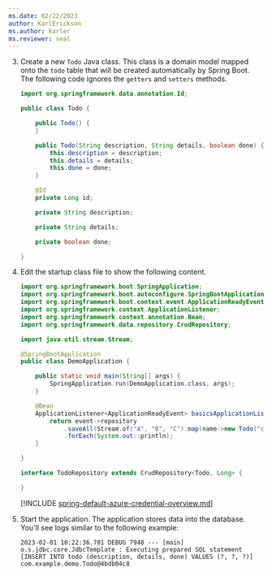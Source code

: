 ```yaml
---
ms.date: 02/22/2023
author: KarlErickson
ms.author: karler
ms.reviewer: seal
---
```


<!-- NOTE: The item number must be 3 here to force continuation of the sequence after previous steps in the file that includes this file. Otherwise, the numbering will reset to 1. -->
3. Create a new `Todo` Java class. This class is a domain model mapped onto the `todo` table that will be created automatically by Spring Boot. The following code ignores the `getters` and `setters` methods.

   ```java
   import org.springframework.data.annotation.Id;

   public class Todo {

       public Todo() {
       }

       public Todo(String description, String details, boolean done) {
           this.description = description;
           this.details = details;
           this.done = done;
       }

       @Id
       private Long id;

       private String description;

       private String details;

       private boolean done;

   }
   ```

1. Edit the startup class file to show the following content.

   ```java
   import org.springframework.boot.SpringApplication;
   import org.springframework.boot.autoconfigure.SpringBootApplication;
   import org.springframework.boot.context.event.ApplicationReadyEvent;
   import org.springframework.context.ApplicationListener;
   import org.springframework.context.annotation.Bean;
   import org.springframework.data.repository.CrudRepository;

   import java.util.stream.Stream;

   @SpringBootApplication
   public class DemoApplication {

       public static void main(String[] args) {
           SpringApplication.run(DemoApplication.class, args);
       }

       @Bean
       ApplicationListener<ApplicationReadyEvent> basicsApplicationListener(TodoRepository repository) {
           return event->repository
               .saveAll(Stream.of("A", "B", "C").map(name->new Todo("configuration", "congratulations, you have set up correctly!", true)).toList())
               .forEach(System.out::println);
       }

   }

   interface TodoRepository extends CrudRepository<Todo, Long> {

   }
   ```

   [!INCLUDE [spring-default-azure-credential-overview.md](spring-default-azure-credential-overview.md)]

1. Start the application. The application stores data into the database. You'll see logs similar to the following example:

   ```shell
   2023-02-01 10:22:36.701 DEBUG 7948 --- [main] o.s.jdbc.core.JdbcTemplate : Executing prepared SQL statement [INSERT INTO todo (description, details, done) VALUES (?, ?, ?)]    
   com.example.demo.Todo@4bdb04c8
   ```
